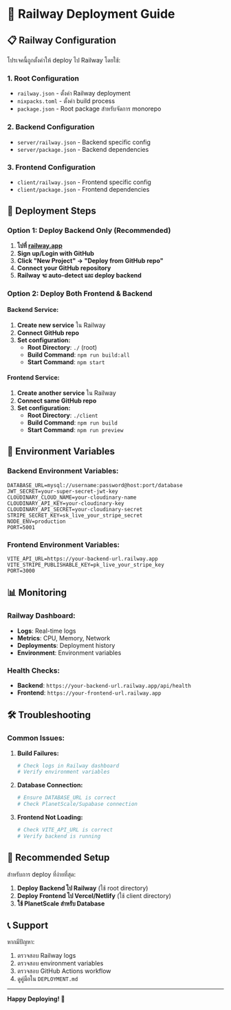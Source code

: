 # 🚀 Railway Deployment Guide

## 📋 **Railway Configuration**

โปรเจคนี้ถูกตั้งค่าให้ deploy ไป Railway โดยใช้:

### **1. Root Configuration**
- `railway.json` - ตั้งค่า Railway deployment
- `nixpacks.toml` - ตั้งค่า build process
- `package.json` - Root package สำหรับจัดการ monorepo

### **2. Backend Configuration**
- `server/railway.json` - Backend specific config
- `server/package.json` - Backend dependencies

### **3. Frontend Configuration**
- `client/railway.json` - Frontend specific config
- `client/package.json` - Frontend dependencies

## 🚀 **Deployment Steps**

### **Option 1: Deploy Backend Only (Recommended)**

1. **ไปที่ [railway.app](https://railway.app)**
2. **Sign up/Login with GitHub**
3. **Click "New Project" → "Deploy from GitHub repo"**
4. **Connect your GitHub repository**
5. **Railway จะ auto-detect และ deploy backend**

### **Option 2: Deploy Both Frontend & Backend**

#### **Backend Service:**
1. **Create new service** ใน Railway
2. **Connect GitHub repo**
3. **Set configuration:**
   - **Root Directory**: `./` (root)
   - **Build Command**: `npm run build:all`
   - **Start Command**: `npm start`

#### **Frontend Service:**
1. **Create another service** ใน Railway
2. **Connect same GitHub repo**
3. **Set configuration:**
   - **Root Directory**: `./client`
   - **Build Command**: `npm run build`
   - **Start Command**: `npm run preview`

## 🔧 **Environment Variables**

### **Backend Environment Variables:**
```env
DATABASE_URL=mysql://username:password@host:port/database
JWT_SECRET=your-super-secret-jwt-key
CLOUDINARY_CLOUD_NAME=your-cloudinary-name
CLOUDINARY_API_KEY=your-cloudinary-key
CLOUDINARY_API_SECRET=your-cloudinary-secret
STRIPE_SECRET_KEY=sk_live_your_stripe_secret
NODE_ENV=production
PORT=5001
```

### **Frontend Environment Variables:**
```env
VITE_API_URL=https://your-backend-url.railway.app
VITE_STRIPE_PUBLISHABLE_KEY=pk_live_your_stripe_key
PORT=3000
```

## 📊 **Monitoring**

### **Railway Dashboard:**
- **Logs**: Real-time logs
- **Metrics**: CPU, Memory, Network
- **Deployments**: Deployment history
- **Environment**: Environment variables

### **Health Checks:**
- **Backend**: `https://your-backend-url.railway.app/api/health`
- **Frontend**: `https://your-frontend-url.railway.app`

## 🛠️ **Troubleshooting**

### **Common Issues:**

1. **Build Failures:**
   ```bash
   # Check logs in Railway dashboard
   # Verify environment variables
   ```

2. **Database Connection:**
   ```bash
   # Ensure DATABASE_URL is correct
   # Check PlanetScale/Supabase connection
   ```

3. **Frontend Not Loading:**
   ```bash
   # Check VITE_API_URL is correct
   # Verify backend is running
   ```

## 🎯 **Recommended Setup**

สำหรับการ deploy ที่ง่ายที่สุด:

1. **Deploy Backend ไป Railway** (ใช้ root directory)
2. **Deploy Frontend ไป Vercel/Netlify** (ใช้ client directory)
3. **ใช้ PlanetScale สำหรับ Database**

## 📞 **Support**

หากมีปัญหา:
1. ตรวจสอบ Railway logs
2. ตรวจสอบ environment variables
3. ตรวจสอบ GitHub Actions workflow
4. ดูคู่มือใน `DEPLOYMENT.md`

---

**Happy Deploying! 🚀**
